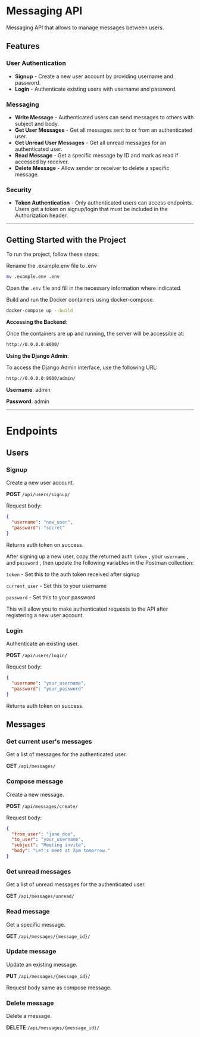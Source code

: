 # Messaging API

Messaging API that allows to manage messages between users.

## Features

### User Authentication

* **Signup** - Create a new user account by providing username and password.
* **Login** - Authenticate existing users with username and password.

### Messaging

* **Write Message** - Authenticated users can send messages to others with subject and body.
* **Get User Messages** - Get all messages sent to or from an authenticated user.
* **Get Unread User Messages** - Get all unread messages for an authenticated user.
* **Read Message** - Get a specific message by ID and mark as read if accessed by receiver.
* **Delete Message** - Allow sender or receiver to delete a specific message.

### Security

* **Token Authentication** - Only authenticated users can access endpoints. Users get a token on signup/login that must be included in the Authorization header.

---

## Getting Started with the Project

To run the project, follow these steps:

Rename the .example.env file to .env

```bash
mv .example.env .env
```

Open the `.env` file and fill in the necessary information where indicated.

Build and run the Docker containers using docker-compose.

```bash
docker-compose up --build
```

**Accessing the Backend**:

Once the containers are up and running, the server will be accessible at:

```bash
http://0.0.0.0:8000/
```

**Using the Django Admin**:

To access the Django Admin interface, use the following URL:

```bash
http://0.0.0.0:8000/admin/
```

**Username**: admin

**Password**: admin

---

# Endpoints

## Users

### Signup

Create a new user account.

**POST** `/api/users/signup/`

Request body:

```json
{
  "username": "new_user",
  "password": "secret"
}
```

Returns auth token on success.

After signing up a new user, copy the returned auth `token` , your `username` , and `password` , then update the following variables in the Postman collection:

`token` - Set this to the auth token received after signup

`current_user` - Set this to your username

`password` - Set this to your password

This will allow you to make authenticated requests to the API after registering a new user account.

### Login

Authenticate an existing user.

**POST** `/api/users/login/`

Request body:

```json
{
  "username": "your_username",
  "password": "your_password"
}
```

Returns auth token on success.

## Messages

### Get current user's messages

Get a list of messages for the authenticated user.

**GET** `/api/messages/`

### Compose message

Create a new message.

**POST** `/api/messages/create/`

Request body:

```json
{
  "from_user": "jane_doe",
  "to_user": "your_username",
  "subject": "Meeting invite",
  "body": "Let's meet at 2pm tomorrow."
}
```

### Get unread messages

Get a list of unread messages for the authenticated user.

**GET** `/api/messages/unread/`

### Read message

Get a specific message.

**GET** `/api/messages/{message_id}/`

### Update message

Update an existing message.

**PUT** `/api/messages/{message_id}/`

Request body same as compose message.

### Delete message

Delete a message.

**DELETE** `/api/messages/{message_id}/`
